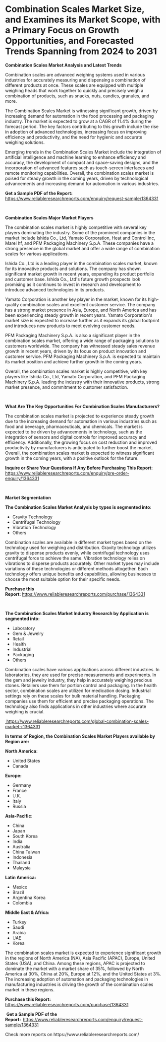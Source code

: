 <p><h1>Combination Scales Market Size, and Examines its Market Scope, with a Primary Focus on Growth Opportunities, and Forecasted Trends Spanning from 2024 to 2031</h1></p><p><strong>Combination Scales Market Analysis and Latest Trends</strong></p>
<p><p>Combination scales are advanced weighing systems used in various industries for accurately measuring and dispensing a combination of different products at once. These scales are equipped with multiple weighing heads that work together to quickly and precisely weigh a combination of products, such as snacks, nuts, candies, granules, and more.</p><p>The Combination Scales Market is witnessing significant growth, driven by increasing demand for automation in the food processing and packaging industry. The market is expected to grow at a CAGR of 11.4% during the forecast period. The key factors contributing to this growth include the rise in adoption of advanced technologies, increasing focus on improving efficiency and productivity, and the need for hygienic and accurate weighing solutions.</p><p>Emerging trends in the Combination Scales Market include the integration of artificial intelligence and machine learning to enhance efficiency and accuracy, the development of compact and space-saving designs, and the incorporation of advanced features such as touch-screen interfaces and remote monitoring capabilities. Overall, the combination scales market is poised for steady growth in the coming years, driven by technological advancements and increasing demand for automation in various industries.</p></p>
<p><strong>Get a Sample PDF of the Report:&nbsp;</strong> <a href="https://www.reliableresearchreports.com/enquiry/request-sample/1364331">https://www.reliableresearchreports.com/enquiry/request-sample/1364331</a></p>
<p>&nbsp;</p>
<p><strong>Combination Scales Major Market Players</strong></p>
<p><p>The combination scales market is highly competitive with several key players dominating the industry. Some of the prominent companies in the market include Ishida Co., Ltd, Yamato Corporation, Heat and Control Inc, Marel hf, and PFM Packaging Machinery S.p.A. These companies have a strong presence in the global market and offer a wide range of combination scales for various applications.</p><p>Ishida Co., Ltd is a leading player in the combination scales market, known for its innovative products and solutions. The company has shown significant market growth in recent years, expanding its product portfolio and customer base. Ishida Co., Ltd's future growth prospects look promising as it continues to invest in research and development to introduce advanced technologies in its products.</p><p>Yamato Corporation is another key player in the market, known for its high-quality combination scales and excellent customer service. The company has a strong market presence in Asia, Europe, and North America and has been experiencing steady growth in recent years. Yamato Corporation's market size is expected to increase further as it expands its global footprint and introduces new products to meet evolving customer needs.</p><p>PFM Packaging Machinery S.p.A. is also a significant player in the combination scales market, offering a wide range of packaging solutions to customers worldwide. The company has witnessed steady sales revenue growth in recent years, driven by its focus on product innovation and customer service. PFM Packaging Machinery S.p.A. is expected to maintain its market position and achieve further growth in the coming years.</p><p>Overall, the combination scales market is highly competitive, with key players like Ishida Co., Ltd, Yamato Corporation, and PFM Packaging Machinery S.p.A. leading the industry with their innovative products, strong market presence, and commitment to customer satisfaction.</p></p>
<p>&nbsp;</p>
<p><strong>What Are The Key Opportunities For Combination Scales Manufacturers?</strong></p>
<p><p>The combination scales market is projected to experience steady growth due to the increasing demand for automation in various industries such as food and beverage, pharmaceuticals, and chemicals. The market is expected to be driven by advancements in technology, such as the integration of sensors and digital controls for improved accuracy and efficiency. Additionally, the growing focus on cost reduction and improved productivity by manufacturers is anticipated to further boost the market. Overall, the combination scales market is expected to witness significant growth in the coming years, with a positive outlook for the future.</p></p>
<p><strong>Inquire or Share Your Questions If Any Before Purchasing This Report:</strong> <a href="https://www.reliableresearchreports.com/enquiry/pre-order-enquiry/1364331">https://www.reliableresearchreports.com/enquiry/pre-order-enquiry/1364331</a></p>
<p>&nbsp;</p>
<p><strong>Market Segmentation</strong></p>
<p><strong>The Combination Scales Market Analysis by types is segmented into:</strong></p>
<p><ul><li>Gravity Technology</li><li>Centrifugal Technology</li><li>Vibration Technology</li><li>Others</li></ul></p>
<p><p>Combination scales are available in different market types based on the technology used for weighing and distribution. Gravity technology utilizes gravity to dispense products evenly, while centrifugal technology uses centrifugal force to achieve the same. Vibration technology relies on vibrations to disperse products accurately. Other market types may include variations of these technologies or different methods altogether. Each technology offers unique benefits and capabilities, allowing businesses to choose the most suitable option for their specific needs.</p></p>
<p><strong>Purchase this Report:&nbsp;</strong><a href="https://www.reliableresearchreports.com/purchase/1364331">https://www.reliableresearchreports.com/purchase/1364331</a></p>
<p>&nbsp;</p>
<p><strong>The Combination Scales Market Industry Research by Application is segmented into:</strong></p>
<p><ul><li>Laboratory</li><li>Gem & Jewelry</li><li>Retail</li><li>Health</li><li>Industrial</li><li>Packaging</li><li>Others</li></ul></p>
<p><p>Combination scales have various applications across different industries. In laboratories, they are used for precise measurements and experiments. In the gem and jewelry industry, they help in accurately weighing precious stones. Retailers use them for portion control and packaging. In the health sector, combination scales are utilized for medication dosing. Industrial settings rely on these scales for bulk material handling. Packaging companies use them for efficient and precise packaging operations. The technology also finds applications in other industries where accurate weighing is crucial.</p></p>
<p><a href="https://www.reliableresearchreports.com/global-combination-scales-market-r1364331">&nbsp;https://www.reliableresearchreports.com/global-combination-scales-market-r1364331</a></p>
<p><strong>In terms of Region, the Combination Scales Market Players available by Region are:</strong></p>
<p>
    <p> <strong> North America: </strong>
        <ul>
            <li>United States</li>
            <li>Canada</li>
        </ul>
        </p> 
    <p> <strong> Europe: </strong>
        <ul>
            <li>Germany</li>
            <li>France</li>
            <li>U.K.</li>
            <li>Italy</li>
            <li>Russia</li>
        </ul>
        </p> 
    <p> <strong> Asia-Pacific: </strong>
        <ul>
            <li>China</li>
            <li>Japan</li>
            <li>South Korea</li>
            <li>India</li>
            <li>Australia</li>
            <li>China Taiwan</li>
            <li>Indonesia</li>
            <li>Thailand</li>
            <li>Malaysia</li>
        </ul>
        </p> 
    <p> <strong> Latin America: </strong>
        <ul>
            <li>Mexico</li>
            <li>Brazil</li>
            <li>Argentina Korea</li>
            <li>Colombia</li>
        </ul>
        </p> 
    <p> <strong> Middle East & Africa: </strong>
        <ul>
            <li>Turkey</li>
            <li>Saudi</li>
            <li>Arabia</li>
            <li>UAE</li>
            <li>Korea</li>
        </ul>
    </p>
    </p>
<p><p>The combination scales market is expected to experience significant growth in the regions of North America (NA), Asia Pacific (APAC), Europe, United States (USA), and China. Among these regions, APAC is projected to dominate the market with a market share of 35%, followed by North America at 30%, China at 20%, Europe at 12%, and the United States at 3%. The increasing adoption of automation and packaging technologies in manufacturing industries is driving the growth of the combination scales market in these regions.</p></p>
<p><strong>Purchase this Report: </strong><a href="https://www.reliableresearchreports.com/purchase/1364331">https://www.reliableresearchreports.com/purchase/1364331</a></p>
<p>&nbsp;<strong>Get a Sample PDF of the Report:&nbsp;&nbsp;</strong><a href="https://www.reliableresearchreports.com/enquiry/request-sample/1364331">https://www.reliableresearchreports.com/enquiry/request-sample/1364331</a></p>
<p><strong></strong></p>
<p>Check more reports on https://www.reliableresearchreports.com/</p>